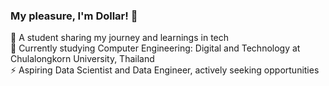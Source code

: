 ### My pleasure, I'm Dollar! 👋

🔭 A student sharing my journey and learnings in tech <br/>
🌱 Currently studying Computer Engineering: Digital and Technology at Chulalongkorn University, Thailand <br/>
⚡ Aspiring Data Scientist and Data Engineer, actively seeking opportunities <br/>

<!--
**Patchanon51428/Patchanon51428** is a ✨ _special_ ✨ repository because its `README.md` (this file) appears on your GitHub profile.

Here are some ideas to get you started:

- 🔭 I’m currently working on ...
- 🌱 I’m currently learning ...
- 👯 I’m looking to collaborate on ...
- 🤔 I’m looking for help with ...
- 💬 Ask me about ...
- 📫 How to reach me: ...
- 😄 Pronouns: ...
- ⚡ Fun fact: ...
-->

